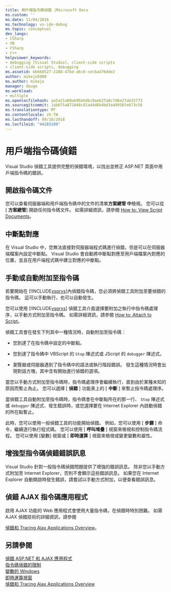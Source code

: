 ```yaml
---
title: 用戶端指令碼偵錯 |Microsoft Docs
ms.custom: ''
ms.date: 11/04/2016
ms.technology: vs-ide-debug
ms.topic: conceptual
dev_langs:
- CSharp
- VB
- FSharp
- C++
helpviewer_keywords:
- debugging [Visual Studio], client-side scripts
- client-side scripts, debugging
ms.assetid: bb668527-2288-47bd-a6c8-cecbad76dde2
author: mikejo5000
ms.author: mikejo
manager: douge
ms.workload:
- multiple
ms.openlocfilehash: aa5a21a60ab95b6dbc9aeb27a0c7d6e27ab32773
ms.sourcegitcommit: 1ab675a872848c81a44d6b4bd3a49958fe673c56
ms.translationtype: MT
ms.contentlocale: zh-TW
ms.lasthandoff: 09/10/2018
ms.locfileid: "44283108"
---
```

# <a name="client-side-script-debugging"></a>用戶端指令碼偵錯
Visual Studio 偵錯工具提供完整的偵錯環境，以找出並修正 ASP.NET 頁面中用戶端指令碼的錯誤。  
  
## <a name="opening-script-documents"></a>開啟指令碼文件  
您可以查看伺服器端和用戶端指令碼中的文件的清單**方案總管 中**檢視。 您可以從 [ **方案總管**] 開啟任何指令碼文件。 如需詳細資訊，請參閱 [How to: View Script Documents](../debugger/how-to-view-script-documents.md)。  
  
## <a name="breakpoint-mapping"></a>中斷點對應  
 在 Visual Studio 中，您無法直接對伺服器端程式碼進行偵錯，但是可以在伺服器端檔案內設定中斷點。 Visual Studio 會自動將中斷點對應至用戶端檔案內對應的位置，並且在用戶端程式碼中建立對應的中斷點。  
  
## <a name="manually-or-automatically-attaching-to-script"></a>手動或自動附加至指令碼  
 若要開始在 [!INCLUDE[vsprvs](../code-quality/includes/vsprvs_md.md)]內偵錯指令碼，您必須將偵錯工具附加至要偵錯的指令碼。 這可以手動執行，也可以自動發生。  
  
 您可以使用 [!INCLUDE[vsprvs](../code-quality/includes/vsprvs_md.md)] 偵錯工具介面選擇要附加之執行中指令碼處理序，以手動方式附加至指令碼。 如需詳細資訊，請參閱 [How to: Attach to Script](../debugger/how-to-attach-to-script.md)。  
  
 偵錯工具會在發生下列其中一種情況時，自動附加至指令碼：  
  
-   您到達了在指令碼中設定的中斷點。  
  
-   您到達了指令碼中 VBScript 的 `Stop` 陳述式或 JScript 的 `debugger` 陳述式。  
  
-   瀏覽器或伺服器遇到了指令碼中的語法或執行階段錯誤。 發生這種情況時會出現對話方塊，其中含有開始進行偵錯的選項。  
  
 當您以手動方式附加至指令碼時，指令碼處理序會繼續執行，直到由於某種未知的原因而暫止為止。 您可以選擇 [ **偵錯** ] 功能表上的 [ **中斷** ] 來暫止指令碼處理序。  
  
 當偵錯工具自動附加至指令碼時，指令碼會在中斷點所在的那一行、 `Stop` 陳述式或 `debugger` 陳述式、發生錯誤時，或您選擇要在 Internet Explorer 內啟動偵錯的所在點暫止。  
  
 此時，您可以使用一般偵錯工具的功能開始偵錯。 例如，您可以使用 [ **步驟** ] 命令，繼續逐行執行程式碼。 您可以使用 [ **呼叫堆疊** ] 視窗來檢視和控制指令碼流程。 您可以使用 [變數] 視窗或 [ **即時運算** ] 視窗來檢視或變更變數和屬性。  
  
## <a name="enhanced-error-messages-for-script-debugging"></a>增強型指令碼偵錯錯誤訊息  
 Visual Studio 針對一般指令碼偵錯問題提供了增強的錯誤訊息。 除非您以手動方式附加至 Internet Explorer，否則不會顯示這些錯誤訊息。 如果您在 Internet Explorer 自動開啟時發生錯誤，請嘗試以手動方式附加，以便查看錯誤訊息。  
  
## <a name="debugging-ajax-script-applications"></a>偵錯 AJAX 指令碼應用程式  
 啟用 AJAX 功能的 Web 應用程式會使用大量指令碼，在偵錯時特別困難。 如需 AJAX 偵錯技術的詳細資訊，請參閱  
  
 [偵錯和 Tracing Ajax Applications Overview](https://msdn.microsoft.com/Library/92684ea0-7bb4-4a34-9203-3aa6394ce375)。  
  
## <a name="see-also"></a>另請參閱  
 [偵錯 ASP.NET 和 AJAX 應用程式](../debugger/debugging-aspnet-and-ajax-applications.md)   
 [指令碼偵錯的限制](../debugger/limitations-on-script-debugging.md)   
 [變數的 Windows](../debugger/debugger-windows.md)   
 [即時運算視窗](../ide/reference/immediate-window.md)   
 [偵錯和 Tracing Ajax Applications Overview](https://msdn.microsoft.com/Library/92684ea0-7bb4-4a34-9203-3aa6394ce375)
